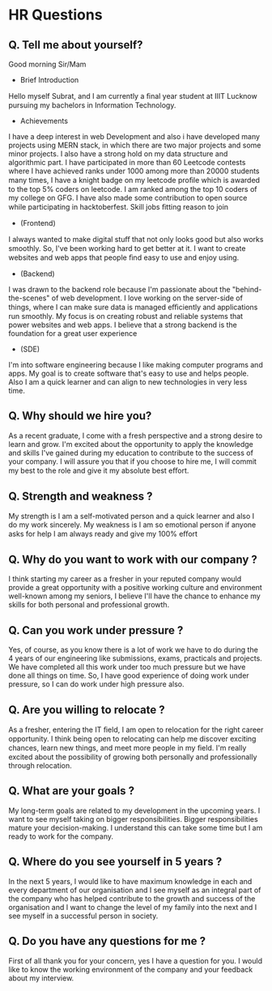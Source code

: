 # HR Questions

## Q. Tell me about yourself?

Good morning Sir/Mam

- Brief Introduction

Hello myself Subrat, and I am currently a ﬁnal year student at IIIT
Lucknow pursuing my bachelors in Information Technology.

- Achievements

I have a deep interest in web Development and also i have
developed many projects using MERN stack, in which there are
two major projects and some minor projects. I also have a strong
hold on my data structure and algorithmic part. I have
participated in more than 60 Leetcode contests where I have
achieved ranks under 1000 among more than 20000 students
many times, I have a knight badge on my leetcode proﬁle which
is awarded to the top 5% coders on leetcode. I am ranked among
the top 10 coders of my college on GFG. I have also made some
contribution to open source while participating in hacktoberfest.
Skill jobs ﬁtting reason to join

- (Frontend)

I always wanted to make digital stuﬀ that not only looks good but
also works smoothly. So, I've been working hard to get better at
it. I want to create websites and web apps that people ﬁnd easy
to use and enjoy using.

- (Backend)

I was drawn to the backend role because I'm passionate about
the "behind-the-scenes" of web development. I love working on
the server-side of things, where I can make sure data is managed
eﬃciently and applications run smoothly. My focus is on creating
robust and reliable systems that power websites and web apps. I
believe that a strong backend is the foundation for a great user
experience

- (SDE)

I'm into software engineering because I like making computer
programs and apps. My goal is to create software that's easy to
use and helps people. Also I am a quick learner and can align to
new technologies in very less time.


## Q. Why should we hire you?

As a recent graduate, I come with a fresh perspective and a
strong desire to learn and grow. I'm excited about the
opportunity to apply the knowledge and skills I've gained during
my education to contribute to the success of your company. I will
assure you that if you choose to hire me, I will commit my best to
the role and give it my absolute best eﬀort.

## Q. Strength and weakness ?

My strength is I am a self-motivated person and a quick learner
and also I do my work sincerely. My weakness is I am so
emotional person if anyone asks for help I am always ready and
give my 100% eﬀort

## Q. Why do you want to work with our company ?

I think starting my career as a fresher in your reputed company
would provide a great opportunity with a positive working culture
and environment well-known among my seniors, I believe I'll
have the chance to enhance my skills for both personal and
professional growth.

## Q. Can you work under pressure ?

Yes, of course, as you know there is a lot of work we have to do
during the 4 years of our engineering like submissions, exams,
practicals and projects. We have completed all this work under
too much pressure but we have done all things on time. So, I
have good experience of doing work under pressure, so I can do
work under high pressure also.

## Q. Are you willing to relocate ?

As a fresher, entering the IT ﬁeld, I am open to relocation for the
right career opportunity. I think being open to relocating can help
me discover exciting chances, learn new things, and meet more
people in my ﬁeld. I'm really excited about the possibility of
growing both personally and professionally through relocation.

## Q. What are your goals ?

My long-term goals are related to my development in the
upcoming years. I want to see myself taking on bigger
responsibilities. Bigger responsibilities mature your
decision-making. I understand this can take some time but I am
ready to work for the company.

## Q. Where do you see yourself in 5 years ?

In the next 5 years, I would like to have maximum knowledge in
each and every department of our organisation and I see myself
as an integral part of the company who has helped contribute to
the growth and success of the organisation and I want to change
the level of my family into the next and I see myself in a
successful person in society.

## Q. Do you have any questions for me ?

First of all thank you for your concern, yes I have a question for
you. I would like to know the working environment of the
company and your feedback about my interview.